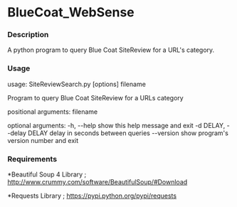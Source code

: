 # BlueCoat_WebSense

### Description
A python program to query Blue Coat SiteReview for a URL's category.

### Usage
usage: SiteReviewSearch.py [options] filename

Program to query Blue Coat SiteReview for a URLs category

positional arguments:
  filename

optional arguments:
  -h, --help            show this help message and exit
  -d DELAY, --delay DELAY
                        delay in seconds between queries
  --version             show program's version number and exit

### Requirements
*Beautiful Soup 4 Library ; http://www.crummy.com/software/BeautifulSoup/#Download

*Requests Library         ; https://pypi.python.org/pypi/requests
